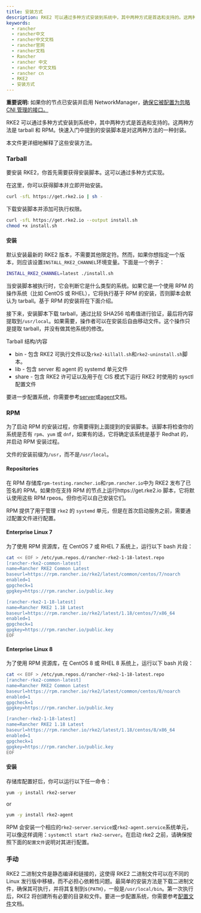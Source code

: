 ```yaml
---
title: 安装方式
description: RKE2 可以通过多种方式安装到系统中，其中两种方式是首选和支持的。这两种方法是 tarball 和 RPM。快速入门中提到的安装脚本是对这两种方法的一种封装。
keywords:
  - rancher
  - rancher中文
  - rancher中文文档
  - rancher官网
  - rancher文档
  - Rancher
  - rancher 中文
  - rancher 中文文档
  - rancher cn
  - RKE2
  - 安装方式
---
```



**重要说明:** 如果你的节点已安装并启用 NetworkManager，[确保它被配置为忽略 CNI 管理的接口。](https://docs.rke2.io/known_issues/#networkmanager)

RKE2 可以通过多种方式安装到系统中，其中两种方式是首选和支持的。这两种方法是 tarball 和 RPM。快速入门中提到的安装脚本是对这两种方法的一种封装。

本文件更详细地解释了这些安装方法。

### Tarball

要安装 RKE2，你首先需要获得安装脚本。这可以通过多种方式实现。

在这里，你可以获得脚本并立即开始安装。

```bash
curl -sfL https://get.rke2.io | sh -
```

下载安装脚本并添加可执行权限。

```bash
curl -sfL https://get.rke2.io --output install.sh
chmod +x install.sh
```

#### 安装

默认安装最新的 RKE2 版本，不需要其他限定符。然而，如果你想指定一个版本，则应该设置`INSTALL_RKE2_CHANNEL`环境变量。下面是一个例子：

```bash
INSTALL_RKE2_CHANNEL=latest ./install.sh
```

当安装脚本被执行时，它会判断它是什么类型的系统。如果它是一个使用 RPM 的操作系统（比如 CentOS 或 RHEL），它将执行基于 RPM 的安装，否则脚本会默认为 tarball。基于 RPM 的安装将在下面介绍。

接下来，安装脚本下载 tarball，通过比较 SHA256 哈希值进行验证，最后将内容提取到`/usr/local`。如果需要，操作者可以在安装后自由移动文件。这个操作只是提取 tarball，并没有做其他系统的修改。

Tarball 结构/内容

- bin - 包含 RKE2 可执行文件以及`rke2-killall.sh`和`rke2-uninstall.sh`脚本。
- lib - 包含 server 和 agent 的 systemd 单元文件
- share - 包含 RKE2 许可证以及用于在 CIS 模式下运行 RKE2 时使用的 sysctl 配置文件

要进一步配置系统，你需要参考[server](install_options/server_config.md)或[agent](install_options/agent_config.md)文档。

### RPM

为了启动 RPM 的安装过程，你需要得到上面提到的安装脚本。该脚本将检查你的系统是否有 `rpm`、`yum` 或 `dnf`，如果有的话，它将确定该系统是基于 Redhat 的，并启动 RPM 安装过程。

文件的安装前缀为`/usr`，而不是`/usr/local`。

#### Repositories

在 RPM 存储库`rpm-testing.rancher.io`和`rpm.rancher.io`中为 RKE2 发布了已签名的 RPM。如果你在支持 RPM 的节点上运行https://get.rke2.io 脚本，它将默认使用这些 RPM rpeos。但你也可以自己安装它们。

RPM 提供了用于管理 `rke2` 的 `systemd` 单元，但是在首次启动服务之前，需要通过配置文件进行配置。

#### Enterprise Linux 7

为了使用 RPM 资源库，在 CentOS 7 或 RHEL 7 系统上，运行以下 bash 片段：

```bash
cat << EOF > /etc/yum.repos.d/rancher-rke2-1-18-latest.repo
[rancher-rke2-common-latest]
name=Rancher RKE2 Common Latest
baseurl=https://rpm.rancher.io/rke2/latest/common/centos/7/noarch
enabled=1
gpgcheck=1
gpgkey=https://rpm.rancher.io/public.key

[rancher-rke2-1-18-latest]
name=Rancher RKE2 1.18 Latest
baseurl=https://rpm.rancher.io/rke2/latest/1.18/centos/7/x86_64
enabled=1
gpgcheck=1
gpgkey=https://rpm.rancher.io/public.key
EOF
```

#### Enterprise Linux 8

为了使用 RPM 资源库，在 CentOS 8 或 RHEL 8 系统上，运行以下 bash 片段：

```bash
cat << EOF > /etc/yum.repos.d/rancher-rke2-1-18-latest.repo
[rancher-rke2-common-latest]
name=Rancher RKE2 Common Latest
baseurl=https://rpm.rancher.io/rke2/latest/common/centos/8/noarch
enabled=1
gpgcheck=1
gpgkey=https://rpm.rancher.io/public.key

[rancher-rke2-1-18-latest]
name=Rancher RKE2 1.18 Latest
baseurl=https://rpm.rancher.io/rke2/latest/1.18/centos/8/x86_64
enabled=1
gpgcheck=1
gpgkey=https://rpm.rancher.io/public.key
EOF
```

#### 安装

存储库配置好后，你可以运行以下任一命令：

```bash
yum -y install rke2-server
```
or

```bash
yum -y install rke2-agent
```

RPM 会安装一个相应的`rke2-server.service`或`rke2-agent.service`系统单元，可以像这样调用：`systemctl start rke2-server`。在启动 rke2 之前，请确保按照下面的`配置文件`说明对其进行配置。

### 手动

RKE2 二进制文件是静态编译和链接的，这使得 RKE2 二进制文件可以在不同的 Linux 发行版中移植，而不必担心依赖性问题。最简单的安装方法是下载二进制文件，确保其可执行，并将其复制到`${PATH}`，一般是`/usr/local/bin`。第一次执行后，RKE2 将创建所有必要的目录和文件。要进一步配置系统，你需要参考[配置文件](install_options/install_options.md)文档。
